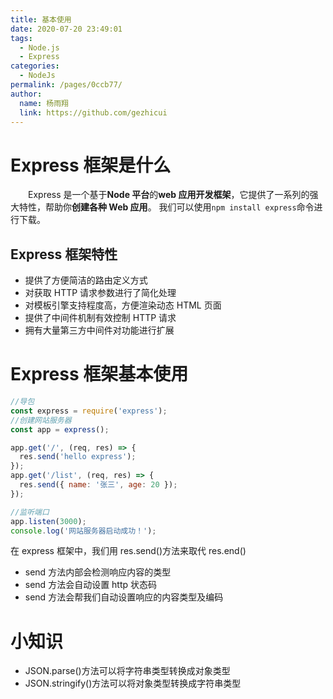 ```yaml
---
title: 基本使用
date: 2020-07-20 23:49:01
tags:
  - Node.js
  - Express
categories:
  - NodeJs
permalink: /pages/0ccb77/
author:
  name: 杨雨翔
  link: https://github.com/gezhicui
---
```


# Express 框架是什么

&emsp;&emsp;Express 是一个基于**Node 平台**的**web 应用开发框架**，它提供了一系列的强大特性，帮助你**创建各种 Web 应用**。
我们可以使用`npm install express`命令进行下载。

## Express 框架特性

- 提供了方便简洁的路由定义方式
- 对获取 HTTP 请求参数进行了简化处理
- 对模板引擎支持程度高，方便渲染动态 HTML 页面
- 提供了中间件机制有效控制 HTTP 请求
- 拥有大量第三方中间件对功能进行扩展

# Express 框架基本使用

```js
//导包
const express = require('express');
//创建网站服务器
const app = express();

app.get('/', (req, res) => {
  res.send('hello express');
});
app.get('/list', (req, res) => {
  res.send({ name: '张三', age: 20 });
});

//监听端口
app.listen(3000);
console.log('网站服务器启动成功！');
```

在 express 框架中，我们用 res.send()方法来取代 res.end()

- send 方法内部会检测响应内容的类型
- send 方法会自动设置 http 状态码
- send 方法会帮我们自动设置响应的内容类型及编码

# 小知识

- JSON.parse()方法可以将字符串类型转换成对象类型
- JSON.stringify()方法可以将对象类型转换成字符串类型

